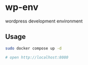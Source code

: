# wp-env

wordpress development environment

## Usage

```sh
sudo docker compose up -d

# open http://localhost:8080
```
